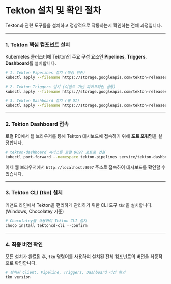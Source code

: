 # Tekton 설치 및 확인 절차

Tekton과 관련 도구들을 설치하고 정상적으로 작동하는지 확인하는 전체 과정입니다.

-----

### 1\. Tekton 핵심 컴포넌트 설치

Kubernetes 클러스터에 Tekton의 주요 구성 요소인 **Pipelines**, **Triggers**, **Dashboard**를 설치합니다.

```bash
# 1. Tekton Pipelines 설치 (핵심 엔진)
kubectl apply --filename https://storage.googleapis.com/tekton-releases/pipeline/latest/release.yaml

# 2. Tekton Triggers 설치 (이벤트 기반 파이프라인 실행)
kubectl apply --filename https://storage.googleapis.com/tekton-releases/triggers/latest/release.yaml

# 3. Tekton Dashboard 설치 (웹 UI)
kubectl apply --filename https://storage.googleapis.com/tekton-releases/dashboard/latest/release.yaml
```

-----

### 2\. Tekton Dashboard 접속

로컬 PC에서 웹 브라우저를 통해 Tekton 대시보드에 접속하기 위해 **포트 포워딩**을 설정합니다.

```bash
# tekton-dashboard 서비스를 로컬 9097 포트로 연결
kubectl port-forward --namespace tekton-pipelines service/tekton-dashboard 9097:9097
```

이제 웹 브라우저에서 `http://localhost:9097` 주소로 접속하여 대시보드를 확인할 수 있습니다.

-----

### 3\. Tekton CLI (tkn) 설치

커맨드 라인에서 Tekton을 편리하게 관리하기 위한 CLI 도구 `tkn`을 설치합니다. (Windows, Chocolatey 기준)

```powershell
# Chocolatey를 사용하여 Tekton CLI 설치
choco install tektoncd-cli --confirm
```

-----

### 4\. 최종 버전 확인

모든 설치가 완료된 후, `tkn` 명령어를 사용하여 설치된 전체 컴포넌트의 버전을 최종적으로 확인합니다.

```bash
# 설치된 Client, Pipeline, Triggers, Dashboard 버전 확인
tkn version
```